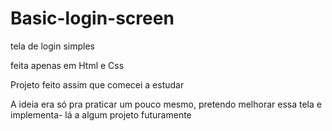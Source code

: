 # Basic-login-screen

tela de login simples

feita apenas em Html e Css

Projeto feito assim que comecei a estudar

A ideia era só pra praticar um pouco mesmo, pretendo melhorar essa tela e implementa- lá a algum projeto futuramente
